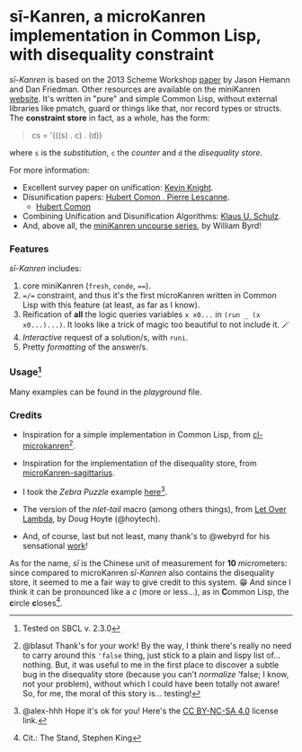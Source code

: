 # sī-Kanren, a  microKanren implementation in Common Lisp, with disequality constraint

*sī-Kanren*     is      based      on      the      2013     Scheme     Workshop
[paper](http://webyrd.net/scheme-2013/papers/HemannMuKanren2013.pdf)   by  Jason
Hemann  and  Dan Friedman.  Other  resources  are  available  on  the miniKanren
[website]( http://minikanren.org).  It's  written  in  "pure"  and simple Common
Lisp,  without external libraries like  pmatch,  guard or things like that,  nor
record types or structs. The **constraint  store** in fact,  as a whole,  has the form:

> cs =  '(((s) . c) .  (d))

where `s` is the  *substitution*,  `c` the *counter* and `d` the *disequality store*.

For more information:
- Excellent survey paper on unification: [Kevin Knight](https://kevincrawfordknight.github.io/papers/unification-knight.pdf).
- Disunification papers: [Hubert Comon , Pierre Lescanne](http://citeseerx.ist.psu.edu/viewdoc/summary?doi=10.1.1.139.4769).
  - [Hubert Comon](https://www.semanticscholar.org/paper/Disunification%3A-A-Survey.-Comon/0d3a871604806c366ce1aa09120eba2964d5f111)
- Combining Unification and Disunification Algorithms: [Klaus U. Schulz](https://www.cis.uni-muenchen.de/otherpublications/cis_berichte/cis-96-099.html).
- And, above all, the [miniKanren uncourse series](https://www.youtube.com/playlist?list=PLO4TbomOdn2cks2n5PvifialL8kQwt0aW), by William Byrd!



### Features
*sī-Kanren* includes:
1. core miniKanren (`fresh`,  `conde`,  `==`).
2. `=/=` constraint,  and thus it's  the first microKanren  written in Common  Lisp with this  feature (at
least, as far as I know).
3.  Reification of **all** the logic queries variables `x x0...` in `(run _ (x x0...)...)`.  It looks
like a trick of magic too beautiful to not include it. :magic_wand:
4. *Interactive* request of a solution/s, with `runi`.
5. Pretty *formatting* of the answer/s.

### Usage[^0]
Many examples can be found in the *playground* file.


### Credits
- Inspiration for a simple implementation in Common Lisp, from [cl-microkanren](https://github.com/blasut/cl-microkanren)[^1].

- Inspiration for the implementation of the disequality store, from [microKanren-sagittarius](https://github.com/orchid-hybrid/microKanren-sagittarius).

- I took the *Zebra Puzzle* example [here](https://alex-hhh.github.io/2021/08/fish-puzzle.html)[^2].

- The version of the *nlet-tail* macro (among others things), from [Let Over Lambda](https://letoverlambda.com/), by Doug Hoyte (@hoytech).

- And, of course, last but not least, many thank's to @webyrd for his sensational [work](https://github.com/webyrd)!

As for the name, *sī*    is the Chinese unit of measurement for **10** *micro*meters:
since compared to microKanren *sī-Kanren* also contains the disequality store, it seemed
to me a fair way to give credit to this system. :grin: And since I think it can
be pronounced like a *c* (more or less...), as in **C**ommon Lisp, the **c**ircle **c**loses[^3].

[^0]: Tested on SBCL v. 2.3.0
[^1]: @blasut Thank's for your work! By the way, I think there's really no need
to carry around this `'false` thing, just stick to a plain and lispy list of...
nothing. But, it was useful to me in the first place to discover a subtle bug in the disequality store (because you can't *normalize* 'false; I know, not your problem),
without which I could have been totally not aware! So, for me, the
moral of this story is... testing!
[^2]: @alex-hhh Hope it's ok for you! Here's the [CC BY-NC-SA 4.0](https://creativecommons.org/licenses/by-nc-sa/4.0/) license link.
[^3]: Cit.: The Stand, Stephen King

